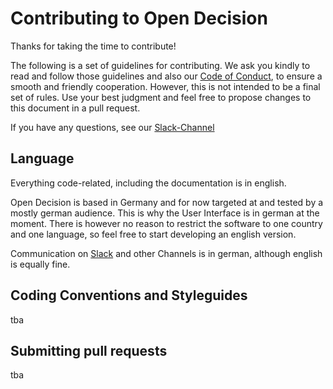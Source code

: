# Contributing to Open Decision
Thanks for taking the time to contribute!

The following is a set of guidelines for contributing.
We ask you kindly to read and follow those guidelines and also our [Code of Conduct](CODE_OF_CONDUCT.md),
to ensure a smooth and friendly cooperation. However, this is not intended to be a final set of rules.
Use your best judgment and feel free to propose changes to this document in a pull request.

If you have any questions, see our [Slack-Channel](https://open-decision.org/slack)

## Language
Everything code-related, including the documentation is in english.

Open Decision is based in Germany and for now targeted at and tested by a mostly german audience.
This is why the User Interface is in german at the moment.
There is however no reason to restrict the software to one country and one language, so feel free to start developing an english version.

Communication on [Slack](https://open-decision.org/slack)
and other Channels is in german, although english is equally fine.

## Coding Conventions and Styleguides

tba

## Submitting pull requests

tba
